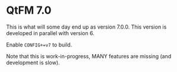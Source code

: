 # QtFM 7.0

This is what will some day end up as version 7.0.0. This version is developed in parallel with version 6.

Enable ``CONFIG+=v7`` to build.

Note that this is work-in-progress, MANY features are missing (and development is slow).